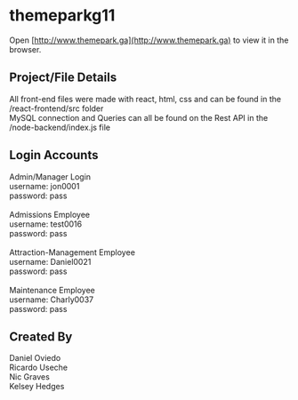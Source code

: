 # themeparkg11
Open [http://www.themepark.ga](http://www.themepark.ga) to view it in the browser.

## Project/File Details
All front-end files were made with react, html, css and can be found in the /react-frontend/src folder<br>
MySQL connection and Queries can all be found on the Rest API in the /node-backend/index.js file<br>

## Login Accounts
Admin/Manager Login<br>
username:   jon0001<br>
password:   pass<br>
<br>
Admissions Employee<br>
username:   test0016<br>
password:   pass<br>
<br>
Attraction-Management Employee<br>
username:   Daniel0021<br>
password:   pass<br>
<br>
Maintenance Employee<br>
username:   Charly0037<br>
password:   pass<br>

## Created By
Daniel Oviedo<br>
Ricardo Useche<br>
Nic Graves<br>
Kelsey Hedges